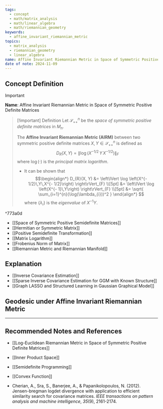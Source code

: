 ```yaml
---
tags:
  - concept
  - math/matrix_analysis
  - math/linear_algebra
  - math/riemannian_geometry
keywords:
  - affine_invariant_riemannian_metric
topics:
  - matrix_analysis
  - riemannian_geometry
  - linear_algebra
name: Affine Invariant Riemannian Metric in Space of Symmetric Positive Definite Matrices
date of note: 2024-11-09
---
```


## Concept Definition

>[!important]
>**Name**: Affine Invariant Riemannian Metric in Space of Symmetric Positive Definite Matrices

>[!important] Definition
>Let $\mathcal{S}_{++}^{n}$ be the *space of symmetric positive definite matrices* in $M_{n}$.
>
>The **Affine Invariant Riemannian Metric (AIRM)** between two symmetric positive definite matrices $X, Y\in \mathcal{S}_{++}^{n}$ is defined as
>$$
>D_{R}(X, Y) = \left\lVert \log \left(X^{- 1/2}\,Y\,X^{- 1/2}\right) \right\rVert_{F} 
>$$
>where $\log(\cdot)$ is the *principal matrix logarithm*.
>- It can be shown that 
>$$\begin{align*}
>D_{R}(X, Y) &= \left\lVert \log \left(X^{- 1/2}\,Y\,X^{- 1/2}\right) \right\rVert_{F} \\[5pt] 
>&=  \left\lVert \log \left(X^{- 1}\,Y\right) \right\rVert_{F} \\[5pt] 
>&= \sqrt{ \sum_{i=1}^{n}(\log(\lambda_{i}))^2 }
>\end{align*}
>$$
>where $\{\lambda_{i}\}$ is the *eigenvalue* of $X^{-1}Y.$

^773a0d

- [[Space of Symmetric Positive Semidefinite Matrices]]
- [[Hermitian or Symmetric Matrix]]
- [[Positive Semidefinite Transformation]]
- [[Matrix Logarithm]]
- [[Frobenius Norm of Matrix]]
- [[Riemannian Metric and Riemannian Manifold]]

## Explanation




- [[Inverse Covariance Estimation]]
- [[Sparse Inverse Covariance Estimation for GGM with Known Structure]]
- [[Graph LASSO and Structured Learning in Gaussian Graphical Model]]





## Geodesic under Affine Invariant Riemannian Metric




-----------
##  Recommended Notes and References


- [[Log-Euclidean Riemannian Metric in Space of Symmetric Positive Definite Matrices]]

- [[Inner Product Space]]
- [[Semidefinite Programming]]
- [[Convex Function]]
- Cherian, A., Sra, S., Banerjee, A., & Papanikolopoulos, N. (2012). Jensen-bregman logdet divergence with application to efficient similarity search for covariance matrices. _IEEE transactions on pattern analysis and machine intelligence_, _35_(9), 2161-2174.